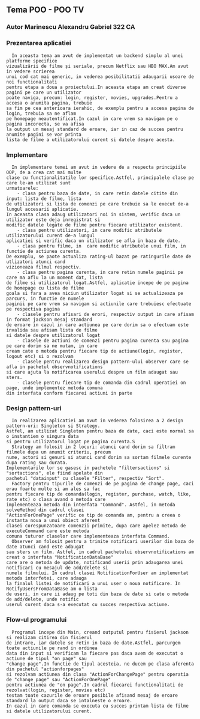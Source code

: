 ## Tema POO  - POO TV
### Autor Marinescu Alexandru Gabriel 322 CA

### Prezentarea aplicatiei
      In aceasta tema am avut de implementat un backend simplu al unei platforme specifice
    vizualizării de filme și seriale, precum Netflix sau HBO MAX.Am avut in vedere scrierea
    unui cod cat mai generic, in vederea posibilitatii adaugarii usoare de noi functionalitati
    pentru etapa a doua a proiectului.In aceasta etapa am creat diverse pagini pe care un utilizator
    poate naviga, precum: login, register, movies, upgrades.Pentru a accesa o anumita pagina, trebuie
    sa fim pe cea anterioara ierahic, de exemplu pentru a accesa pagina de login, trebuia sa ne aflam
    pe homepage neautentificat.In cazul in care vrem sa navigam pe o pagina incorecta, se va afisa
    la output un mesaj standard de eroare, iar in caz de succes pentru anumite pagini se vor printa
    lista de filme a utilizatorului curent si datele despre acesta.

### Implementare
      In implementare temei am avut in vedere de a respecta principiile OOP, de a crea cat mai multe
    clase cu functionalitatile lor specifice.Astfel, principalele clase pe care le-am utilizat sunt
    urmatoarele:
        - clasa pentru baza de date, in care retin datele citite din input: lista de filme, lista
    de utilizatori si lista de comenzi pe care trebuie sa le execut de-a lungul accesarii aplicatie.
    In aceasta clasa adaug utilizatori noi in sistem, verific daca un utilizator este deja inregistrat si
    modific datele legate de filme pentru fiecare utilizator existent.
        - clasa pentru utilizatori, in care modific atributele utilizatorului curent de-a lungul
    aplicatiei si verific daca un utilizator se afla in baza de date.
        - clasa pentru filme, in  care modific atributele unui film, in functie de actiunea curenta.
    De exemplu, se paote actualiza rating-ul bazat pe ratingurile date de utlizatori atunci cand
    vizioneaza filmul respectiv.
        - clasa pentru pagina curenta, in care retin numele paginii pe care ma aflu la un moment dat, lista
    de filme si utilizatorul logat.Astfel, aplicatie incepe de pe pagina de homepage cu lista de filme
    goala si fara a avea niciun utilizator logat si se actualizeaza pe parcurs, in functie de numele
    paginii pe care vrem sa navigam si actiunile care trebuiesc efectuate pe respectiva pagina
        - clasele pentru afisari de erori, respectiv output in care afisam in format jackson mesaj standard
    de eroare in cazul in care actiunea pe care dorim sa o efectuam este invalida sau afisam lista de filme
    si datele despre utilizatorul logat
        - clasele de actiuni de comenzi pentru pagina curenta sau pagina pe care dorim sa ne mutam, in care
    cream cate o metoda pentru fiecare tip de actiune(login, register, logout etc) si o rezolvam
        - clasele pentru realizarea design pattern-ului observer care se afla in pachetul observnotifications
    si care ajuta la notificarea userului despre un film adaugat sau sters.
        - clasele pentru fiecare tip de comanda din cadrul operatiei on page, unde implementez metoda comuna
    din interfata conform fiecarei actiuni in parte

### Design pattern-uri
      In realizarea aplicatiei am avut in vederea folosirea a 2 design pattern-uri: Singleton si Strategy.
    Astfel, am utilizat Singleton pentru baza de date, caci este normal sa o instantiem o singura data
    si pentru utilizatorul logat pe pagina curenta.S
      Strategy am folosit in 2 locuri: atunci cand dorim sa filtram filmele dupa un anumit criteriu, precum
    nume, actori si genuri si atunci cand dorim sa sortam filmele curente dupa rating sau durata. 
    Implementarile lor se gasesc in pachetele "filtersactions" si "sortactions", ele fiind apelate din
    pachetul "datainput" cu clasele "Filter", respectiv "Sort".
      Factory pentru tipurile de comenzi de pe pagina de change page, caci erau foarte multe si am ales sa fac
    pentru fiecare tip de comanda(login, register, purchase, watch, like, rate etc) o clasa avand o metoda care
    implementeaza metoda din interfata "Command". Astfel, in metoda solveMethod din cadrul clasei
    "ActionForOnePage" verific ce tip de comanda am, pentru a creea o instanta noua a unui obiect aferent
    clasei corespunzatoare comenzii primite, dupa care apelez metoda de executeCommand care este metoda
    comuna tuturor claselor care implementeaza interfata Command.
      Observer am folosit pentru a trimite notificari userilor din baza de date atunci cand este adaugat
    sau sters un film. Astfel, in cadrul pachetului observnotifications am creat o interfata "NotificationDataBase"
    care are o metoda de update, notificand userii prin adaugarea unei notificari cu mesajul de add/delete si 
    numele filmului. In cadrul clasei NotificationForUser am implementat metoda interfetei, care adauga
    la finalul listei de notificari a unui user o noua notificare. In NotifyUsersFromDataBase am o lista
    de useri, in care ii adaug pe toti din baza de date si cate o metoda de add/delete, unde notific
    userul curent daca s-a executat cu succes respectiva actiune.

### Flow-ul programului
      Programul incepe din Main, creand outputul pentru fisierul jackson si realizam citirea din fisierul
    de intrare, iar datele se retin in baza de date.Astfel, parcurgem toate actiunile pe rand in ordinea
    data din input si verificam la fiecare pas daca avem de executat o actiune de tipul "on page" sau 
    "change page".In functie de tipul acesteia, ne ducem pe clasa aferenta din pachetul "actionforpages"
    si rezolvam actiunea din clasa "ActionForChangePage" pentru operatia de "change page" sau "ActionForOnePage"
    pentru actiunea de "on page".In cadrul fiecarei functionalitati de rezolvat(login, register, movies etc)
    testam toate cazurile de eroare posibile afisand mesaj de eroare standard la output daca se intalneste o eroare.
    In cazul in care comanda se executa cu succes printam lista de filme si datele utilizatorului curent.
    
    